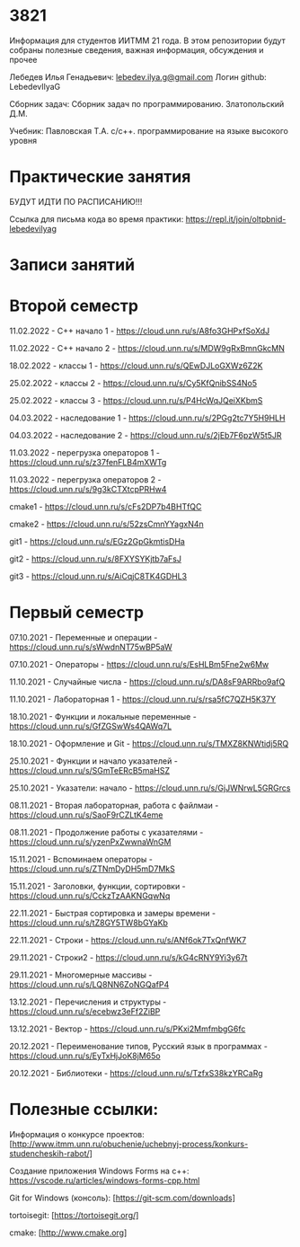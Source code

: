 # 3821
Информация для студентов ИИТММ 21 года.
В этом репозитории будут собраны полезные сведения, важная информация, обсуждения и прочее

Лебедев Илья Генадьевич: lebedev.ilya.g@gmail.com
Логин github: LebedevIlyaG 

Сборник задач:
Сборник задач по программированию. Златопольский Д.М.

Учебник:
Павловская Т.А. с/с++. программирование на языке высокого уровня

# Практические занятия

БУДУТ ИДТИ ПО РАСПИСАНИЮ!!!

Ссылка для письма кода во время практики: https://repl.it/join/oltpbnid-lebedevilyag

# Записи занятий


# Второй семестр

11.02.2022 - С++ начало 1 - https://cloud.unn.ru/s/A8fo3GHPxfSoXdJ

11.02.2022 - С++ начало 2 - https://cloud.unn.ru/s/MDW9gRxBmnGkcMN

18.02.2022 - классы 1 - https://cloud.unn.ru/s/QEwDJLoGXWz6Z2K

25.02.2022 - классы 2 - https://cloud.unn.ru/s/Cy5KfQnibSS4No5

25.02.2022 - классы 3 - https://cloud.unn.ru/s/P4HcWqJQeiXKbmS

04.03.2022 - наследование 1 - https://cloud.unn.ru/s/2PGg2tc7Y5H9HLH

04.03.2022 - наследование 2 - https://cloud.unn.ru/s/2jEb7F6pzW5t5JR

11.03.2022 - перегрузка операторов 1 - https://cloud.unn.ru/s/z37fenFLB4mXWTg

11.03.2022 - перегрузка операторов 2 - https://cloud.unn.ru/s/9g3kCTXtcpPRHw4

cmake1 - https://cloud.unn.ru/s/cFs2DP7b4BHTfQC

cmake2 - https://cloud.unn.ru/s/52zsCmnYYagxN4n

git1 - https://cloud.unn.ru/s/EGz2GpGkmtisDHa

git2 - https://cloud.unn.ru/s/8FXYSYKjtb7aFsJ

git3 - https://cloud.unn.ru/s/AiCqjC8TK4GDHL3

# Первый семестр

07.10.2021 - Переменные и операции - https://cloud.unn.ru/s/sWwdnNT75wBP5aW 

07.10.2021 - Операторы - https://cloud.unn.ru/s/EsHLBm5Fne2w6Mw

11.10.2021 - Случайные числа - https://cloud.unn.ru/s/DA8sF9ARRbo9afQ

11.10.2021 - Лабораторная 1 - https://cloud.unn.ru/s/rsa5fC7QZH5K37Y

18.10.2021 - Функции и локальные переменные - https://cloud.unn.ru/s/GfZGSwWs4QAWq7L

18.10.2021 - Оформление и Git - https://cloud.unn.ru/s/TMXZ8KNWtidj5RQ

25.10.2021 - Функции и начало указателей - https://cloud.unn.ru/s/SGmTeERcB5maHSZ

25.10.2021 - Указатели: начало - https://cloud.unn.ru/s/GjJWNrwL5GRGrcs

08.11.2021 - Вторая лабораторная, работа с файлмаи - https://cloud.unn.ru/s/SaoF9rCZLtK4eme

08.11.2021 - Продолжение работы с указателями - https://cloud.unn.ru/s/yzenPxZwwnaWnGM

15.11.2021 - Вспоминаем операторы - https://cloud.unn.ru/s/ZTNmDyDH5mD7MkS

15.11.2021 - Заголовки, функции, сортировки - https://cloud.unn.ru/s/CckzTzAAKNGqwNq

22.11.2021 - Быстрая сортировка и замеры времени - https://cloud.unn.ru/s/tZ8GY5TW8bGYaKb

22.11.2021 - Строки - https://cloud.unn.ru/s/ANf6ok7TxQnfWK7

29.11.2021 - Строки2 - https://cloud.unn.ru/s/kG4cRNY9Yi3y67t

29.11.2021 - Многомерные массивы - https://cloud.unn.ru/s/LQ8NN6ZoNGQafP4

13.12.2021 - Перечисления и структуры - https://cloud.unn.ru/s/ecebwz3eFf2ZiBP

13.12.2021 - Вектор - https://cloud.unn.ru/s/PKxi2MmfmbgG6fc

20.12.2021 - Переименование типов, Русский язык в программах - https://cloud.unn.ru/s/EyTxHjJoK8jM65o

20.12.2021 - Библиотеки - https://cloud.unn.ru/s/TzfxS38kzYRCaRg

# Полезные ссылки:


Информация о конкурсе проектов: [http://www.itmm.unn.ru/obuchenie/uchebnyj-process/konkurs-studencheskih-rabot/]

Создание приложения Windows Forms на c++: https://vscode.ru/articles/windows-forms-cpp.html

Git for Windows (консоль): [https://git-scm.com/downloads] 

tortoisegit: [https://tortoisegit.org/]

cmake: [http://www.cmake.org]
